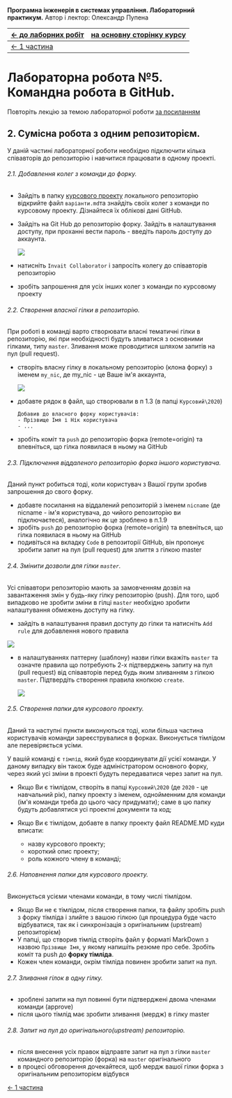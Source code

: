 **Програмна інженерія в системах управління. Лабораторний практикум.** Автор і лектор: Олександр Пупена 

| [<- до лаборних робіт](README.md)   | [на основну сторінку курсу](../README.md) |
| ----------------------------------- | ----------------------------------------- |
| [<- 1 частина](lab5_1GitHubFork.md) |                                           |

# Лабораторна робота №5. Командна робота в GitHub.

Повторіть лекцію за темою лабораторної роботи [за посиланням](../Лекц/GitHub.md)

## 2. Сумісна робота з одним репозиторієм.

У даній частині лабораторної роботи необхідно підключити кілька співавторів до репозиторію і навчитися працювати в одному проекті. 

###### 2.1. Добавлення колег з команди до форку.

- Зайдіть в папку  [курсового проекту](..\Курсовий)  локального репозиторію відкрийте файл `варіанти.md`та знайдіть своїх колег з команди по курсовому проекту. Дізнайтеся їх облікові дані GitHub.

- Зайдіть на Git Hub до репозиторію форку. Зайдіть в налаштування доступу, при проханні вести пароль - введіть пароль доступу до аккаунта. 

  ![](githubmedia/13.png)

- натисніть `Invait Collaborator` і запросіть колегу до співавторів репозиторію

- зробіть запрошення для усіх інших колег з команди по курсовому проекту

###### 2.2. Створення власної гілки в репозиторію.

При роботі в команді варто створювати власні тематичні гілки в репозиторію, які при необхідності будуть зливатися з основними гілками, типу `master`. Зливання може проводитися шляхом запитів на пул (pull request). 

- створіть власну гілку в локальному репозиторію (клона форку) з іменем `my_nic`, де my_nic - це Ваше ім'я аккаунта, 

  ![](githubmedia/15.png)

- добавте рядок в файл, що створювали в п 1.3 (в папці `Курсовий\2020`) 

  ```
  Добавив до власного форку користувачів:
  - Прізвище Імя і Нік користувача
  - ...
  ```

- зробіть коміт та  `push` до репозиторію форка (remote=origin) та впевніться, що гілка появилася в ньому на GitHub

###### 2.3. Підключення віддаленого репозиторію форка іншого користувача. 

Даний пункт робиться тоді, коли користувач з Вашої групи зробив запрошення до свого форку.

- добавте посилання на віддалений репозиторій з іменем `nicname` (де nicname - ім'я користувача, до чийого репозиторію ви підключаєтеся), аналогічно як це зроблено в п.1.9
- зробіть  `push` до репозиторію форка (remote=origin) та впевніться, що гілка появилася в ньому на GitHub
- подивіться на вкладку `Code` в репозиторії GitHub, він пропонує зробити запит на пул  (pull request) для злиття з гілкою master

###### 2.4. Змінити дозволи для гілки `master`.    

Усі співавтори репозиторію мають за замовченням дозвіл на завантаження змін у будь-яку гілку репозиторію (push). Для того, щоб випадково не зробити зміни в гілці `master` необхідно зробити налаштування обмежень доступу на гілку.

- зайдіть в налаштування правил доступу до гілки та натисніть `Add rule` для добавлення нового правила

![](githubmedia/16.png)

- в налаштуваннях паттерну (шаблону) назви гілки вкажіть `master` та означте правила що потребують 2-х підтверджень запиту на пул (pull request) від співавторів перед будь яким зливанням з гілкою `master`. Підтвердіть створення правила кнопкою `create`.

  ![](githubmedia/17.png)

###### 2.5. Створення папки для курсового проекту.

Даний та наступні пункти виконуються тоді, коли більша частина користувачів команди зареєструвалися в форках. Виконується тімлідом але перевіряється усіми. 

У вашій команді є `тімлід`, який буде координувати дії усієї команди. У даному випадку він також буде адміністратором основного форку, через який усі зміни в проекті будуть передаватися через запит на пул. 

- Якщо Ви є тімлідом, створіть в папці `Курсовий\2020` (де `2020` - це навчальний рік), папку проекту з іменем, однойменним для команди (ім'я команди треба до цього часу придумати); саме в цю папку будуть добавлятися усі проектні документи та код;

- Якщо Ви є тімлідом, добавте в папку проекту файл README.MD куди вписати:

  - назву курсового проекту;
  - короткий опис проекту;
  - роль кожного члену в команді; 

###### 2.6. Наповнення папки для курсового проекту.

  Виконується усієми членами команди, в тому числі тімлідом.

- Якщо Ви не є тімлідом, після створення папки, та файлу зробіть push з форку тімліда і злийте з вашою гілкою (ця процедура буде часто відбуватися, так як і синхронізація з оригінальним (upstream) репозиторієм) 
- У папці, що створив тімлід створіть файл у форматі MarkDown з назвою `Прізвище Імя`, у якому напишіть резюме про себе. Зробіть коміт та push до **форку тімліда**.
- Кожен член команди, окрім тімліда повинен зробити запит на пул.         

###### 2.7. Зливання гілок в одну гілку. 

- зроблені запити на пул повинні бути підтверджені двома членами команди (approve)
- після цього тімлід має зробити зливання (мердж) в гілку master 

###### 2.8. Запит на пул до оригінального(upstream) репозиторію.

-  після внесення усіх правок відправте запит на пул з гілки `master` командного репозиторію (форка) на `master` оригінального
- в процесі обговорення дочекайтеся, щоб мердж вашої гілки форка з оригінальним репозиторієм відбувся       

[<- 1 частина](lab5_1GitHubFork.md)